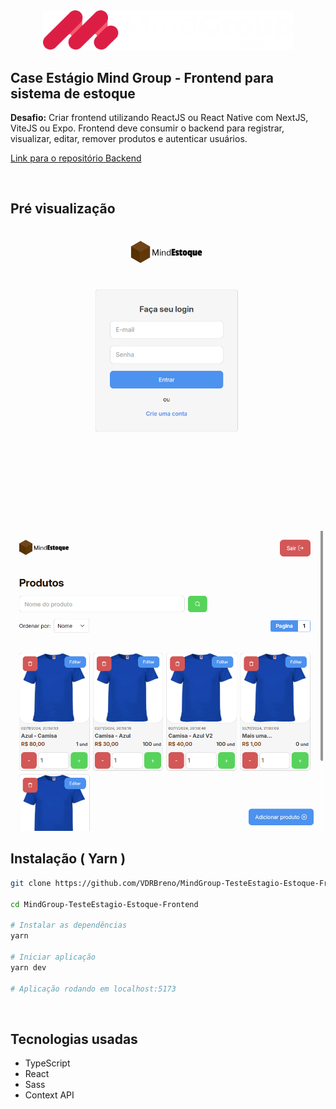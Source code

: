 <div>
  <div align="center">
    <img src="./repository-assets/MindGroup-Logo-Light.png" width="400" />
  </div>

  <h2>Case Estágio Mind Group - Frontend para sistema de estoque</h2>
</div>

**Desafio:** Criar frontend utilizando ReactJS ou React Native com NextJS, ViteJS ou Expo. Frontend deve consumir o backend para registrar, visualizar, editar, remover produtos e autenticar usuários.

[Link para o repositório Backend](https://github.com/VDRBreno/MindGroup-TesteEstagio-Estoque-Backend)

<br/>

## Pré visualização

<img src="./repository-assets/web-preview/LoginPage.png" width="500" />
<img src="./repository-assets/web-preview/HomePage.png" width="500" />

<br/>

## Instalação ( Yarn )

```bash
git clone https://github.com/VDRBreno/MindGroup-TesteEstagio-Estoque-Frontend.git

cd MindGroup-TesteEstagio-Estoque-Frontend

# Instalar as dependências
yarn

# Iniciar aplicação
yarn dev

# Aplicação rodando em localhost:5173
```

<br/>

## Tecnologias usadas

- TypeScript
- React
- Sass
- Context API